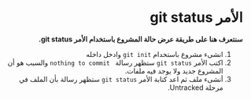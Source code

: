 <div  dir="rtl">

# الأمر git status

**سنتعرف هنا على طريقة عرض حالة المشروع باستخدام الأمر git status.**

1. انشىء مشروع باستخدام `git init` وادخل داخله
2. اكتب الأمر  ` git status ` ستظهر رسالة ` nothing to commit` والسبب هو أن المشروع جديد ولا يوجد فيه ملفات.
3. أنشىء ملف ثم اعد كتابة الأمر ` git status ` ستظهر رسالة بأن الملف في مرحلة Untracked.

 </div>